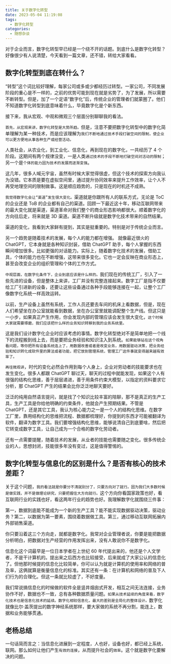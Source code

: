 ```yaml
---
title: 关于数字化转型
date: 2023-05-04 11:19:08
tags:
  - 数字化转型
categories:
  - 随想杂谈
---
```


对于企业而言，数字化转型早已经是一个绕不开的话题。到底什么是数字化转型？好像很少有人说清楚，今天看到一篇文章，还不错，转给大家看看。

<!--more-->

## 数字化转型到底在转什么？

“转型”这个词比较好理解，每家公司或多或少都经历过转型。一家公司，不同发展阶段的重心是不一样的，之前的优势可能到现在就是劣势了，为了发展，所以需要不断转型。但是，加了一个定语“数字化”后，传统企业的管理者们就蒙圈了。他们不知道数字化转型到底意味着什么，毕竟数字化是个新东西。

接下来，我从宏观、中观和微观三个层面分别聊聊我的看法。

`首先，从宏观来讲，数字化转型是大势所趋。`但是，注意不要把数字化转型中的数字化简单理解为某一种技术，而是应该理解为`我们不断地通过技术手段打破空间的限制，使企业可以更方便地从事各种生产或经营活动。`

人类社会，从农业化，到工业化、信息化，再到现在的数字化，一共经历了 4 个阶段。这期间有两个规律没变，一是人类`通过技术的手段不断地打破空间对活动的限制`；另一个是`个体的能力因为技术的发展而逐渐变强`。

这几年，很多人喊元宇宙，虽然有时候大家觉得很虚，但这个技术的探索方向我认为没错。它本质是要在虚拟空间里，通过提升协同效率来提升工作效率，让个人不再受地理空间的限制做事。这是顺应趋势的，只是现在的时机还不成熟。

`我觉得数字化会让“渠道”发生很大变化。`渠道就是你跟所有人的联系方式，无论是 ToC 的企业还是 ToB 的企业都有自己的渠道。回顾一下最近这十年，移动互联网带来的最大变化就是渠道，渠道革命对我们整个的商业形态影响都很大。顺着数字化的方向往后走，将来就是 3D 渠道。渠道不断升级就是数字化技术带来的自然结果。

渠道的变化，我看到大家鲜有提到，其实是挺重要的。特别是对于传统企业而言。

另一个趋势是随着技术的发展，每个人的能力都在增强。 就像最近很火的 ChatGPT，它本身就是各种知识封装，借助 ChatGPT 助手，每个人掌握的东西瞬间增加很多。比如更强的对话能力。实际上，随着数字化技术的发展，借助工具，个体的能力也在不断增强，这带来很多变化。它也一定会反映在商业形态上，甚至会改变企业的组织管理和个体的工作方式。

`中观层面，在数字化条件下，企业到底应该是什么样的。`我们现在的传统工厂，引入了一些先进的设备，但是整体上来讲，工厂并没有完整连接起来。数字工厂是指不仅要给工厂引进新的设备，还要让这些设备通过各种手段能够连接在一起，让整个工厂像数字化系统一样高效运转。

以前，生产设备上虽然有系统，工作人员还要去车间的机床上看数据，但是，现在人们希望坐在办公室就能看到数据，坐在办公室里就能调配整个生产线。但这只是一小步，如果真正产生作用，你会发现内部的管理应该会发生很大变化，`这个时候大家就需要琢磨，我们应该把什么样的业务知识转移到我的业务系统里。`

这是我们设计数字化企业时应该考虑的事情。数字化转型绝对不是简单地把一个线下的流程搬到线上去，而是要把业务经验和知识注入到系统。`如果能够站在这个视角看问题，等你把所有设备系统连上了，用数据改善或者是改变业务，用数据驱动决策，把业务经验和知识转化成软件里的算法或者功能，把它放到管理系统，管理工厂这件事就变得越来越有效率了。`

`再往微观讲`，时代的变化必然会作用到每个人身上，企业对劳动者的技能要求也在发生变化。很多人都跟 ChatGPT 聊过天，聊天的过程中就能发现，如果这个人有很强的结构化思维，善于层层递进，善于用条件约束大模型，以指定的资料要求它分析，那 ChatGPT 产生的结果会比你泛泛地聊天要好。

泛泛的纯用自然语言提问，就是找了个知识比较丰富的陪聊，那不是真正的生产工具，生产工具是你给他明确的约束条件，他就会产生预期结果。不管是 ChatGPT，还是其它工具，我认为核心能力之一是一个人的结构化思维。在数字工厂里，靠用结构化的思维把流程、数据都梳理好，你提到的东西才可能被翻译为软件，翻译为数字工具。我们要增强结构化思维，能够说清自己到底要啥，然后把它转变成数字工具，让自己成为一个合格的数字化劳动者。

还有一点需要提醒，随着技术的发展，从业者的技能也需要随之变化。很多传统企业的人，思想封闭，技能很多年没有变过，这是值得警惕的。

## 数字化转型与信息化的区别是什么？是否有核心的技术差距？

关于这个问题，`我的看法就是你要分不清就别分了，只要方向对了就行。因为我们大多数时候是做实践，并不是做理论研究，只要把握住大方向就行。`这个方向你看国家政策也好，看互联网行业的实践也好，看这两年行业的趋势也好。我理解数字化就围绕三件事：

第一，数据到底能不能成为一个新的生产工具？能不能实现数据驱动决策，驱动业务？第二，以数据为第一要素，围绕着数据做工具。第三，通过移动互联网拓展内外部销售渠道。

你只要沿着这三个方向走，就都是数字化。我常对企业管理者说，你要是能把数据分析明白，把数据对生产经营的作用发挥出来，没有人敢说你不是数字化。

信息化这个词最早是一位日本学者在上世纪 60 年代提出来的，他还是个人文学者，不是干计算机的。提出来之后西方也比较接受，后来就成了大家公认的信息化了。但他那时候提的信息化比较简单，你可以认为就是计算机的使用率和网络的普及率，这俩就算是衡量信息化的标准。其实还有一条：在计算机和网络的普及下人们行为的合理化。但这一条就比较虚了，不好度量。

我们常说搞信息化的时候做的软件全是竖井烟囱式开发，相互之间无法连接，业务协作不好，数据也不一致，总有各种数据质量问题。`如果从技术延续的角度来看，数字化技术也是信息化技术的延续。数字化相较信息化，最大的差别是全局化的整体设计。`数字化就像比尔·盖茨提出的数字神经系统那样，要大家做的系统不再分割，能连上，数据和业务能够贯通。

## 老杨总结

一句话简而言之：当信息化进展到一定程度，人也好，设备也好，都已经上系统，联网。那么如何让他们产生`有效的连接`，从而提升社会的`效率`。这个就是数字化要解决的问题。